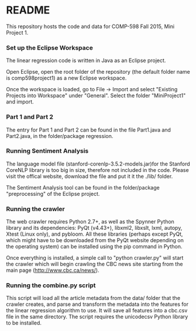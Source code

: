 # README #

This repository hosts the code and data for COMP-598 Fall 2015, Mini Project 1.

### Set up the Eclipse Workspace ###

The linear regression code is written in Java as an Eclipse project.

Open Eclipse, open the root folder of the repository (the default folder name is comp598project1) as a new Eclipse workspace.

Once the workspace is loaded, go to File -> Import and select "Existing Projects into Workspace" under "General". Select the folder "MiniProject1" and import.

### Part 1 and Part 2 ###

The entry for Part 1 and Part 2 can be found in the file Part1.java and Part2.java, in the folder/package regression.

### Running Sentiment Analysis ###

The language model file (stanford-corenlp-3.5.2-models.jar)for the Stanford CoreNLP library is too big in size, therefore not included in the code. Please visit the offical website, download the file and put it it the ./lib/ folder.

The Sentiment Analysis tool can be found in the folder/package "preprocessing" of the Eclipse project.

### Running the crawler ###

The web crawler requires Python 2.7+, as well as the Spynner Python library and its dependencies: PyQt (v4.43+), libxml2, libxslt, lxml, autopy, Xtest (Linux only), and pybloom. All these libraries (perhaps except PyQt, which might have to be downloaded from the PyQt website depending on the operating system) can be installed using the pip command in Python.

Once everything is installed, a simple call to "python crawler.py" will start the crawler which will begin crawling the CBC news site starting from the main page (http://www.cbc.ca/news/).

### Running the combine.py script ###

This script will load all the article metadata from the data/ folder that the crawler creates, and parse and transform the metadata into the features for the linear regression algorithm to use. It will save all features into a cbc.csv file in the same directory. The script requires the unicodecsv Python library to be installed.
